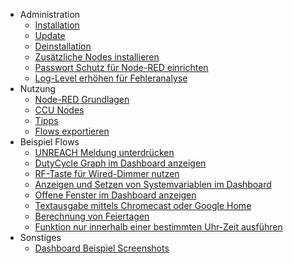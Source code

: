 * Administration
  * [Installation](Installation)
  * [Update](Update)
  * [Deinstallation](Deinstallation)
  * [Zusätzliche Nodes installieren](Node-Installation)
  * [Passwort Schutz für Node-RED einrichten](Passwort)
  * [Log-Level erhöhen für Fehleranalyse](Loglevel)
* Nutzung
  * [Node-RED Grundlagen](Node-RED)
  * [CCU Nodes](CCU-Nodes)
  * [Tipps](Misc-Tipps)
  * [Flows exportieren](Flow-Export)
* Beispiel Flows
  * [UNREACH Meldung unterdrücken](Flow-Unreach)
  * [DutyCycle Graph im Dashboard anzeigen](Flow-DutyCycle)
  * [RF-Taste für Wired-Dimmer nutzen](Flow-RF-Wired)
  * [Anzeigen und Setzen von Systemvariablen im Dashboard](Flow-Sysvar-Dashboard)
  * [Offene Fenster im Dashboard anzeigen](Flow-Offene-Fenster)
  * [Textausgabe mittels Chromecast oder Google Home](Flow-speak-text-on-Google)
  * [Berechnung von Feiertagen](Flow-to-calculate-german-holidays)
  * [Funktion nur innerhalb einer bestimmten Uhr-Zeit ausführen](Flow-within-time)
* Sonstiges
  * [Dashboard Beispiel Screenshots](Dashboard-Screenshots)


